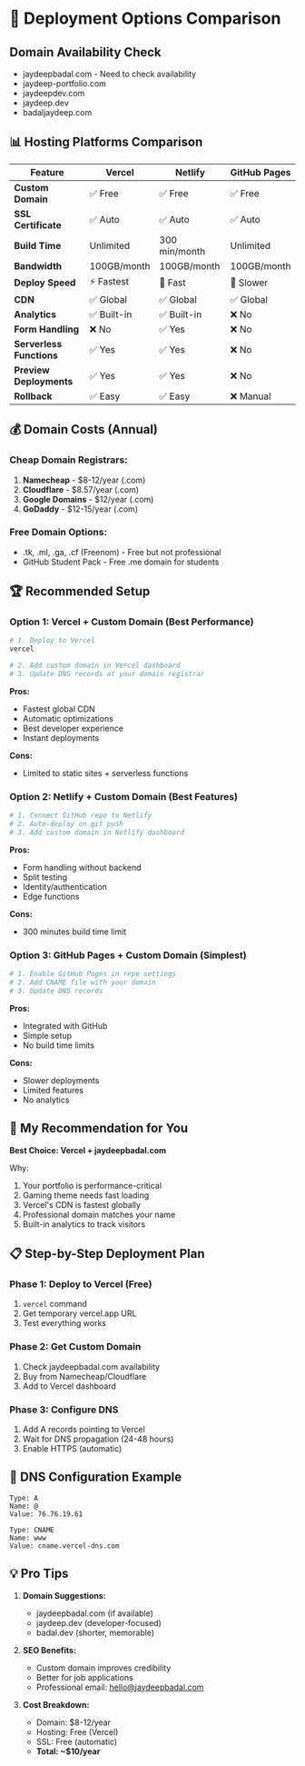 # 🚀 Deployment Options Comparison

## Domain Availability Check
- jaydeepbadal.com - Need to check availability
- jaydeep-portfolio.com
- jaydeepdev.com
- jaydeep.dev
- badaljaydeep.com

## 📊 Hosting Platforms Comparison

| Feature                  | Vercel      | Netlify       | GitHub Pages |
| ------------------------ | ----------- | ------------- | ------------ |
| **Custom Domain**        | ✅ Free      | ✅ Free        | ✅ Free       |
| **SSL Certificate**      | ✅ Auto      | ✅ Auto        | ✅ Auto       |
| **Build Time**           | Unlimited   | 300 min/month | Unlimited    |
| **Bandwidth**            | 100GB/month | 100GB/month   | 100GB/month  |
| **Deploy Speed**         | ⚡ Fastest   | 🚀 Fast        | 🐌 Slower     |
| **CDN**                  | ✅ Global    | ✅ Global      | ✅ Global     |
| **Analytics**            | ✅ Built-in  | ✅ Built-in    | ❌ No         |
| **Form Handling**        | ❌ No        | ✅ Yes         | ❌ No         |
| **Serverless Functions** | ✅ Yes       | ✅ Yes         | ❌ No         |
| **Preview Deployments**  | ✅ Yes       | ✅ Yes         | ❌ No         |
| **Rollback**             | ✅ Easy      | ✅ Easy        | ❌ Manual     |

## 💰 Domain Costs (Annual)

### Cheap Domain Registrars:
1. **Namecheap** - $8-12/year (.com)
2. **Cloudflare** - $8.57/year (.com)
3. **Google Domains** - $12/year (.com)
4. **GoDaddy** - $12-15/year (.com)

### Free Domain Options:
- .tk, .ml, .ga, .cf (Freenom) - Free but not professional
- GitHub Student Pack - Free .me domain for students

## 🏆 Recommended Setup

### Option 1: Vercel + Custom Domain (Best Performance)
```bash
# 1. Deploy to Vercel
vercel

# 2. Add custom domain in Vercel dashboard
# 3. Update DNS records at your domain registrar
```

**Pros:**
- Fastest global CDN
- Automatic optimizations
- Best developer experience
- Instant deployments

**Cons:**
- Limited to static sites + serverless functions

### Option 2: Netlify + Custom Domain (Best Features)
```bash
# 1. Connect GitHub repo to Netlify
# 2. Auto-deploy on git push
# 3. Add custom domain in Netlify dashboard
```

**Pros:**
- Form handling without backend
- Split testing
- Identity/authentication
- Edge functions

**Cons:**
- 300 minutes build time limit

### Option 3: GitHub Pages + Custom Domain (Simplest)
```bash
# 1. Enable GitHub Pages in repo settings
# 2. Add CNAME file with your domain
# 3. Update DNS records
```

**Pros:**
- Integrated with GitHub
- Simple setup
- No build time limits

**Cons:**
- Slower deployments
- Limited features
- No analytics

## 🎯 My Recommendation for You

**Best Choice: Vercel + jaydeepbadal.com**

Why:
1. Your portfolio is performance-critical
2. Gaming theme needs fast loading
3. Vercel's CDN is fastest globally
4. Professional domain matches your name
5. Built-in analytics to track visitors

## 📋 Step-by-Step Deployment Plan

### Phase 1: Deploy to Vercel (Free)
1. `vercel` command
2. Get temporary vercel.app URL
3. Test everything works

### Phase 2: Get Custom Domain
1. Check jaydeepbadal.com availability
2. Buy from Namecheap/Cloudflare
3. Add to Vercel dashboard

### Phase 3: Configure DNS
1. Add A records pointing to Vercel
2. Wait for DNS propagation (24-48 hours)
3. Enable HTTPS (automatic)

## 🔧 DNS Configuration Example

```
Type: A
Name: @
Value: 76.76.19.61

Type: CNAME
Name: www
Value: cname.vercel-dns.com
```

## 💡 Pro Tips

1. **Domain Suggestions:**
   - jaydeepbadal.com (if available)
   - jaydeep.dev (developer-focused)
   - badal.dev (shorter, memorable)

2. **SEO Benefits:**
   - Custom domain improves credibility
   - Better for job applications
   - Professional email: hello@jaydeepbadal.com

3. **Cost Breakdown:**
   - Domain: $8-12/year
   - Hosting: Free (Vercel)
   - SSL: Free (automatic)
   - **Total: ~$10/year**
